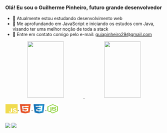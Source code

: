 <!--
Em caso de dúvidas, link do projeto: https://github.com/anuraghazra/github-readme-stats 
-->

### Olá! Eu sou o Guilherme Pinheiro, futuro grande desenvolvedor

- 🔭 Atualmente estou estudando desenvolvimento web
- 🌱 Me aprofundando em JavaScript e iniciando os estudos com Java, visando ter uma melhor noção de toda a stack
- 💬 Entre em contato comigo pelo e-mail: guiapinheiro29@gmail.com

<div align="center">
  <a href="https://github.com/guilherme-a-pinheiro">
  <img height="180em" width="48%" src="https://github-readme-stats.vercel.app/api?username=guilherme-a-pinheiro&show_icons=true&theme=dark&include_all_commits=true&count_private=true"/>
   <img height="180em" width="48%" src="https://github-readme-stats.vercel.app/api/top-langs/?username=guilherme-a-pinheiro&layout=compact&langs_count=7&theme=dark"/>
</div>


<div style="display: inline_block"><br>
  <img align="center" alt="Js" height="30" width="40" src="https://raw.githubusercontent.com/devicons/devicon/master/icons/javascript/javascript-plain.svg">
  <img align="center" alt="HTML" height="30" width="40" src="https://raw.githubusercontent.com/devicons/devicon/master/icons/html5/html5-original.svg">
  <img align="center" alt="CSS" height="30" width="40" src="https://raw.githubusercontent.com/devicons/devicon/master/icons/css3/css3-original.svg">
  <img align="center" alt="CSS" height="30" width="40" src="https://raw.githubusercontent.com/devicons/devicon/master/icons/nodejs/nodejs-original.svg">
</div>

##

<div> 
  <a href = "mailto:guiapinheiro29@gmail.com"><img src="https://img.shields.io/badge/-Gmail-%23333?style=for-the-badge&logo=gmail&logoColor=white" target="_blank"></a>
  <a href="https://www.linkedin.com/in/guilherme-alves-pinheiro/" target="_blank"><img src="https://img.shields.io/badge/-LinkedIn-%230077B5?style=for-the-badge&logo=linkedin&logoColor=white" target="_blank"></a>
</div>

